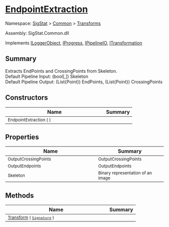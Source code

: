 # [EndpointExtraction](./EndpointExtraction.md)

Namespace: [SigStat]() > [Common](./../README.md) > [Transforms](./README.md)

Assembly: SigStat.Common.dll

Implements [ILoggerObject](./../ILoggerObject.md), [IProgress](./../Helpers/IProgress.md), [IPipelineIO](./../Pipeline/IPipelineIO.md), [ITransformation](./../ITransformation.md)

## Summary
Extracts EndPoints and CrossingPoints from Skeleton.  <br>Default Pipeline Input: (bool[,]) Skeleton<br>Default Pipeline Output: (List{Point}) EndPoints, (List{Point}) CrossingPoints

## Constructors

| Name | Summary | 
| --- | --- | 
| <sub>EndpointExtraction (  )</sub><img width=160>| <sub></sub>| <br>


## Properties

| Name | Summary | 
| --- | --- | 
| <sub>OutputCrossingPoints</sub><img width=160>| <sub>OutputCrossingPoints</sub>| <br>
| <sub>OutputEndpoints</sub><img width=160>| <sub>OutputEndpoints</sub>| <br>
| <sub>Skeleton</sub><img width=160>| <sub>Binary representation of an image</sub>| <br>


## Methods

| Name | Summary | 
| --- | --- | 
| <sub>[Transform](./Methods/EndpointExtraction-100663590.md) ( [`Signature`](./../Signature.md) )</sub><img width=160>| <sub></sub>| <br>


